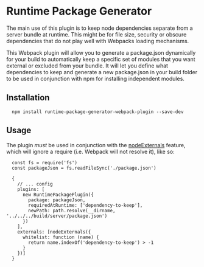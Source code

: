 # Runtime Package Generator

The main use of this plugin is to keep node dependencies separate from a server bundle at runtime. This might be for file size, security or obscure dependencies that do not play well with Webpacks loading mechanisms.

This Webpack plugin will allow you to generate a package.json dynamically for your build to automatically keep a specific set of modules that you want external or excluded from your bundle. It will let you define what dependencies to keep and generate a new package.json in your build folder to be used in conjunction with npm for installing independent modules.

## Installation

```
  npm install runtime-package-generator-webpack-plugin --save-dev
```

## Usage

The plugin *must* be used in conjunction with the [nodeExternals](https://www.npmjs.com/package/webpack-node-externals) feature, which will ignore a require (i.e. Webpack will not resolve it), like so:

```
  const fs = require('fs')
  const packageJson = fs.readFileSync('./package.json')

  {
    // ... config
    plugins: [
      new RuntimePackagePlugin({
        package: packageJson,
        requiredAtRuntime: ['dependency-to-keep'],
        newPath: path.resolve(__dirname, '../../../build/server/package.json')
      })
    ],
    externals: [nodeExternals({
      whitelist: function (name) {
        return name.indexOf('dependency-to-keep') > -1
      }
    })]
  }
```
